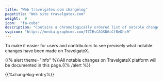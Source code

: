 ```yaml
---
title: "Web travelgatex.com changelog"
pagetitle: "Web site travelgatex.com"
weight:  9
icon:  "fa-cube"
description: "Contains a chronologically ordered list of notable changes at our website"
svgicon: "https://media.graphcms.com/TZIRsCAGSD6uCfBeDhc9"
---
```


To make it easier for users and contributors to see precisely what notable changes have been made on TravelgateX.

{{% alert theme="info" %}}All notable changes on TravelgateX platform will be documented in this page.{{% /alert %}}

{{%changelog-entry%}}